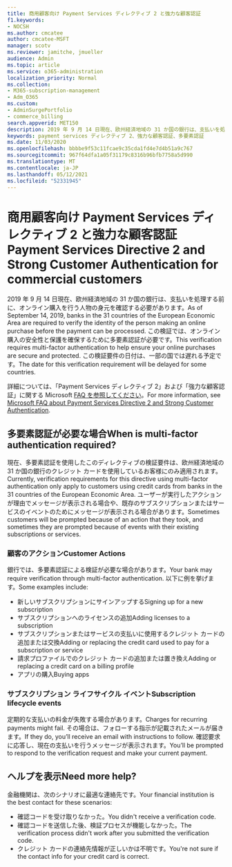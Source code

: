 ```yaml
---
title: 商用顧客向け Payment Services ディレクティブ 2 と強力な顧客認証
f1.keywords:
- NOCSH
ms.author: cmcatee
author: cmcatee-MSFT
manager: scotv
ms.reviewer: jamitche, jmueller
audience: Admin
ms.topic: article
ms.service: o365-administration
localization_priority: Normal
ms.collection:
- M365-subscription-management
- Adm_O365
ms.custom:
- AdminSurgePortfolio
- commerce_billing
search.appverid: MET150
description: 2019 年 9 月 14 日現在、欧州経済地域の 31 か国の銀行は、支払いを処理する前に、オンライン購入を行う人物の身元を確認する必要があります。
keywords: payment services ディレクティブ 2、強力な顧客認証、多要素認証
ms.date: 11/03/2020
ms.openlocfilehash: bbbbe9f53c11fcae9c35cda1fd4e7d4b51a9c767
ms.sourcegitcommit: 967f64dfa1a05f31179c8316b96bfb7758a5d990
ms.translationtype: MT
ms.contentlocale: ja-JP
ms.lasthandoff: 05/12/2021
ms.locfileid: "52331945"
---
```

# <a name="payment-services-directive-2-and-strong-customer-authentication-for-commercial-customers"></a><span data-ttu-id="6e6e1-104">商用顧客向け Payment Services ディレクティブ 2 と強力な顧客認証</span><span class="sxs-lookup"><span data-stu-id="6e6e1-104">Payment Services Directive 2 and Strong Customer Authentication for commercial customers</span></span>

<span data-ttu-id="6e6e1-105">2019 年 9 月 14 日現在、欧州経済地域の 31 か国の銀行は、支払いを処理する前に、オンライン購入を行う人物の身元を確認する必要があります。</span><span class="sxs-lookup"><span data-stu-id="6e6e1-105">As of September 14, 2019, banks in the 31 countries of the European Economic Area are required to verify the identity of the person making an online purchase before the payment can be processed.</span></span> <span data-ttu-id="6e6e1-106">この検証では、オンライン購入の安全性と保護を確保するために多要素認証が必要です。</span><span class="sxs-lookup"><span data-stu-id="6e6e1-106">This verification requires multi-factor authentication to help ensure your online purchases are secure and protected.</span></span> <span data-ttu-id="6e6e1-107">この検証要件の日付は、一部の国では遅れる予定です。</span><span class="sxs-lookup"><span data-stu-id="6e6e1-107">The date for this verification requirement will be delayed for some countries.</span></span>

<span data-ttu-id="6e6e1-108">詳細については、「Payment Services ディレクティブ 2」および「強力な顧客認証」に関する Microsoft [FAQ を参照してください](https://support.microsoft.com/help/4517854/microsoft-account-open-banking-customer-authentication)。</span><span class="sxs-lookup"><span data-stu-id="6e6e1-108">For more information, see [Microsoft FAQ about Payment Services Directive 2 and Strong Customer Authentication](https://support.microsoft.com/help/4517854/microsoft-account-open-banking-customer-authentication).</span></span>

## <a name="when-is-multi-factor-authentication-required"></a><span data-ttu-id="6e6e1-109">多要素認証が必要な場合</span><span class="sxs-lookup"><span data-stu-id="6e6e1-109">When is multi-factor authentication required?</span></span>

<span data-ttu-id="6e6e1-110">現在、多要素認証を使用したこのディレクティブの検証要件は、欧州経済地域の 31 か国の銀行のクレジット カードを使用しているお客様にのみ適用されます。</span><span class="sxs-lookup"><span data-stu-id="6e6e1-110">Currently, verification requirements for this directive using multi-factor authentication only apply to customers using credit cards from banks in the 31 countries of the European Economic Area.</span></span> <span data-ttu-id="6e6e1-111">ユーザーが実行したアクションが理由でメッセージが表示される場合や、既存のサブスクリプションまたはサービスのイベントのためにメッセージが表示される場合があります。</span><span class="sxs-lookup"><span data-stu-id="6e6e1-111">Sometimes customers will be prompted because of an action that they took, and sometimes they are prompted because of events with their existing subscriptions or services.</span></span>

### <a name="customer-actions"></a><span data-ttu-id="6e6e1-112">顧客のアクション</span><span class="sxs-lookup"><span data-stu-id="6e6e1-112">Customer Actions</span></span>

<span data-ttu-id="6e6e1-113">銀行では、多要素認証による検証が必要な場合があります。</span><span class="sxs-lookup"><span data-stu-id="6e6e1-113">Your bank may require verification through multi-factor authentication.</span></span> <span data-ttu-id="6e6e1-114">以下に例を挙げます。</span><span class="sxs-lookup"><span data-stu-id="6e6e1-114">Some examples include:</span></span>

- <span data-ttu-id="6e6e1-115">新しいサブスクリプションにサインアップする</span><span class="sxs-lookup"><span data-stu-id="6e6e1-115">Signing up for a new subscription</span></span>
- <span data-ttu-id="6e6e1-116">サブスクリプションへのライセンスの追加</span><span class="sxs-lookup"><span data-stu-id="6e6e1-116">Adding licenses to a subscription</span></span>
- <span data-ttu-id="6e6e1-117">サブスクリプションまたはサービスの支払いに使用するクレジット カードの追加または交換</span><span class="sxs-lookup"><span data-stu-id="6e6e1-117">Adding or replacing the credit card used to pay for a subscription or service</span></span>
- <span data-ttu-id="6e6e1-118">請求プロファイルでのクレジット カードの追加または置き換え</span><span class="sxs-lookup"><span data-stu-id="6e6e1-118">Adding or replacing a credit card on a billing profile</span></span>
- <span data-ttu-id="6e6e1-119">アプリの購入</span><span class="sxs-lookup"><span data-stu-id="6e6e1-119">Buying apps</span></span>

### <a name="subscription-lifecycle-events"></a><span data-ttu-id="6e6e1-120">サブスクリプション ライフサイクル イベント</span><span class="sxs-lookup"><span data-stu-id="6e6e1-120">Subscription lifecycle events</span></span>

<span data-ttu-id="6e6e1-121">定期的な支払いの料金が失敗する場合があります。</span><span class="sxs-lookup"><span data-stu-id="6e6e1-121">Charges for recurring payments might fail.</span></span> <span data-ttu-id="6e6e1-122">その場合は、フォローする指示が記載されたメールが届きます。</span><span class="sxs-lookup"><span data-stu-id="6e6e1-122">If they do, you’ll receive an email with instructions to follow.</span></span> <span data-ttu-id="6e6e1-123">確認要求に応答し、現在の支払いを行うメッセージが表示されます。</span><span class="sxs-lookup"><span data-stu-id="6e6e1-123">You’ll be prompted to respond to the verification request and make your current payment.</span></span>

## <a name="need-more-help"></a><span data-ttu-id="6e6e1-124">ヘルプを表示</span><span class="sxs-lookup"><span data-stu-id="6e6e1-124">Need more help?</span></span>

<span data-ttu-id="6e6e1-125">金融機関は、次のシナリオに最適な連絡先です。</span><span class="sxs-lookup"><span data-stu-id="6e6e1-125">Your financial institution is the best contact for these scenarios:</span></span>

- <span data-ttu-id="6e6e1-126">確認コードを受け取りなかった。</span><span class="sxs-lookup"><span data-stu-id="6e6e1-126">You didn't receive a verification code.</span></span>  
- <span data-ttu-id="6e6e1-127">確認コードを送信した後、検証プロセスが機能しなかった。</span><span class="sxs-lookup"><span data-stu-id="6e6e1-127">The verification process didn't work after you submitted the verification code.</span></span>
- <span data-ttu-id="6e6e1-128">クレジット カードの連絡先情報が正しいかは不明です。</span><span class="sxs-lookup"><span data-stu-id="6e6e1-128">You're not sure if the contact info for your credit card is correct.</span></span>
